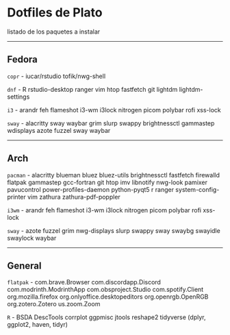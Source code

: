 # Dotfiles de Plato
listado de los paquetes a instalar

---

## Fedora

`copr` - iucar/rstudio tofik/nwg-shell

`dnf` - R rstudio-desktop ranger vim htop fastfetch git lightdm lightdm-settings

`i3` - arandr feh flameshot i3-wm i3lock nitrogen picom polybar rofi xss-lock

`sway` - alacritty sway waybar grim slurp swappy brightnessctl gammastep wdisplays azote fuzzel sway waybar

---

## Arch

`pacman` - alacritty blueman bluez bluez-utils brightnessctl fastfetch firewalld flatpak gammastep gcc-fortran git htop imv libnotify nwg-look pamixer pavucontrol power-profiles-daemon python-pyqt5 r ranger system-config-printer vim zathura zathura-pdf-poppler

`i3wm` - arandr feh flameshot i3-wm i3lock nitrogen picom polybar rofi xss-lock

`sway` - azote fuzzel grim nwg-displays slurp swappy sway swaybg swayidle swaylock waybar

---

## General

`flatpak` - com.brave.Browser com.discordapp.Discord com.modrinth.ModrinthApp com.obsproject.Studio com.spotify.Client org.mozilla.firefox org.onlyoffice.desktopeditors org.openrgb.OpenRGB org.zotero.Zotero us.zoom.Zoom

`R` - BSDA DescTools corrplot ggpmisc jtools reshape2 tidyverse (dplyr, ggplot2, haven, tidyr)
